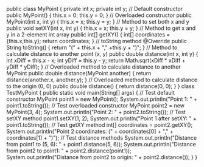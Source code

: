 public class MyPoint {
private int x;
 private int y;
 // Default constructor
 public MyPoint() {
 this.x = 0;
 this.y = 0;
 }
 // Overloaded constructor
 public MyPoint(int x, int y) {
 this.x = x;
 this.y = y;
 }
 // Method to set both x and y
 public void setXY(int x, int y) {
 this.x = x;
 this.y = y;
 }
 // Method to get x and y in a 2-element int array
 public int[] getXY() {
 int[] coordinates = {this.x,this.y};
 return coordinates;
 }
 // toString method
 @Override
 public String toString() {
 return "(" + this.x + "," +this.y + ")";
 }
 // Method to calculate distance to another point (x, y)
 public double distance(int x, int y) {
 int xDiff = this.x - x;
 int yDiff = this.y - y;
 return Math.sqrt(xDiff * xDiff + yDiff * yDiff);
 }
 // Overloaded method to calculate distance to another MyPoint
 public double distance(MyPoint another) {
 return distance(another.x, another.y);
 }
 // Overloaded method to calculate distance to the origin (0, 0)
 public double distance() {
 return distance(0, 0);
 }
}
class TestMyPoint {
 public static void main(String[] args) {
 // Test default constructor
 MyPoint point1 = new MyPoint();
 System.out.println("Point 1: " + point1.toString());
 // Test overloaded constructor
 MyPoint point2 = new MyPoint(3, 4);
 System.out.println("Point 2: " + point2.toString());
 // Test setXY method
 point1.setXY(1, 2);
 System.out.println("Point 1 after setXY: " + point1.toString());
 // Test getXY method
 int[] coordinates = point2.getXY();
 System.out.println("Point 2 coordinates: (" + coordinates[0] + "," + 
coordinates[1] + ")");
 // Test distance methods
 System.out.println("Distance from point1 to (5, 6): " + point1.distance(5, 
6));
 System.out.println("Distance from point2 to point1: " + 
point2.distance(point1));
 System.out.println("Distance from point2 to origin: " + point2.distance());
 }
}
